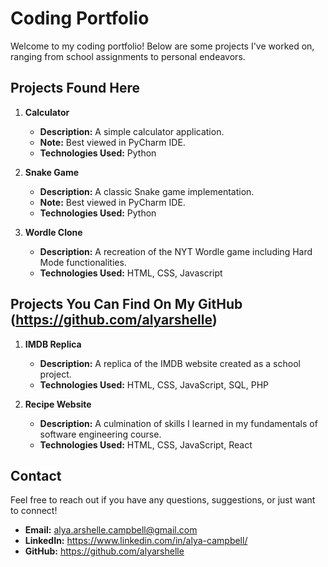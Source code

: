 # Coding Portfolio

Welcome to my coding portfolio! Below are some projects I've worked on, ranging from school assignments to personal endeavors.

## Projects Found Here

1. **Calculator**
   - **Description:** A simple calculator application.
   - **Note:** Best viewed in PyCharm IDE.
   - **Technologies Used:** Python

2. **Snake Game**
   - **Description:** A classic Snake game implementation.
   - **Note:** Best viewed in PyCharm IDE.
   - **Technologies Used:** Python
  
3. **Wordle Clone**
   - **Description:** A recreation of the NYT Wordle game including Hard Mode functionalities.
   - **Technologies Used:** HTML, CSS, Javascript
  
## Projects You Can Find On My GitHub (https://github.com/alyarshelle)

1. **IMDB Replica**
   - **Description:** A replica of the IMDB website created as a school project.
   - **Technologies Used:** HTML, CSS, JavaScript, SQL, PHP
  
2. **Recipe Website**
   - **Description:** A culmination of skills I learned in my fundamentals of software engineering course.
   - **Technologies Used:** HTML, CSS, JavaScript, React
   

## Contact

Feel free to reach out if you have any questions, suggestions, or just want to connect!

- **Email:** alya.arshelle.campbell@gmail.com
- **LinkedIn:** https://www.linkedin.com/in/alya-campbell/
- **GitHub:** https://github.com/alyarshelle
